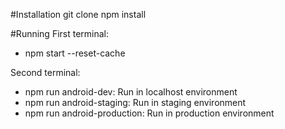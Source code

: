 #Installation
git clone
npm install

#Running
First terminal:
- npm start --reset-cache

Second terminal:
- npm run android-dev: Run in localhost environment
- npm run android-staging: Run in staging environment
- npm run android-production: Run in production environment